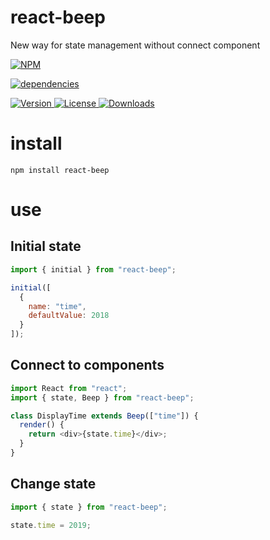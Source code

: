 # react-beep

New way for state management without connect component

[![NPM](https://nodei.co/npm/react-beep.png)](https://nodei.co/npm/react-beep/)

[![dependencies](https://david-dm.org/uxitten/react-beep.svg)](https://david-dm.org/uxitten/react-beep.svg)

<a href="https://www.npmjs.com/package/react-beep">
  <img src="https://img.shields.io/npm/v/react-beep.svg" alt="Version">
</a>

<a href="https://www.npmjs.com/package/react-beep">
  <img src="https://img.shields.io/npm/l/react-beep.svg" alt="License">
</a>

<a href="https://www.npmjs.com/package/react-beep">
  <img src="https://img.shields.io/npm/dm/react-beep.svg" alt="Downloads">
</a>

# install

```npm
npm install react-beep
```

# use

## Initial state

```javascript
import { initial } from "react-beep";

initial([
  {
    name: "time",
    defaultValue: 2018
  }
]);
```

## Connect to components

```javascript
import React from "react";
import { state, Beep } from "react-beep";

class DisplayTime extends Beep(["time"]) {
  render() {
    return <div>{state.time}</div>;
  }
}
```

## Change state

```javascript
import { state } from "react-beep";

state.time = 2019;
```
